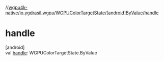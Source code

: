 //[wgpu4k-native](../../../../index.md)/[io.ygdrasil.wgpu](../../index.md)/[WGPUColorTargetState](../index.md)/[[android]ByValue](index.md)/[handle](handle.md)

# handle

[android]\
val [handle](handle.md): WGPUColorTargetState.ByValue